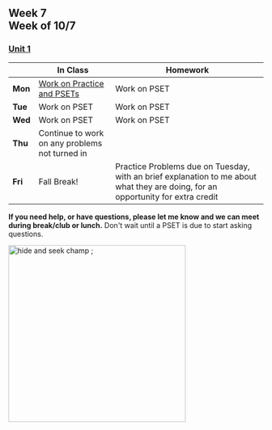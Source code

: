 ## Week 7 <br>Week of 10/7

### [Unit 1](/apcsp/curriculum/1)

  |       |In Class               |Homework   |
  |-------|---------              |---------  |
  |**Mon**|[Work on Practice and PSETs](https://candib80.github.io/apcsp/curriculum/1/#practice--problems) |Work on PSET |
  |**Tue**|Work on PSET |Work on PSET |
  |**Wed**|Work on PSET |Work on PSET |
  |**Thu**|Continue to work on any problems not turned in | |
  |**Fri**|Fall Break!|Practice Problems due on Tuesday, with an brief explanation to me about what they are doing, for an opportunity for extra credit |

  **If you need help, or have questions, please let me know and we can meet during break/club or lunch.** Don't wait until a PSET is due to start asking questions.

<img src="https://ih0.redbubble.net/image.453247676.2842/flat,800x800,070,f.u3.jpg" alt="hide and seek champ ;" height="350">

<meta http-equiv="refresh" content="300"/>